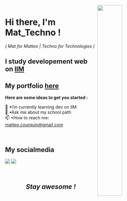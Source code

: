 <link rel="stylesheet" type="text/css" media="all" href="style.css" />

<img align="right" width="40%" src="https://www.frenchweb.fr/wp-content/uploads/2016/11/nicolas-hachet-2016.gif" data-canonical-src="https://media.giphy.com/media/cFdHXXm5GhJsc/giphy.gif?cid=ecf05e47yng7ezmnf7at7y8xwpcd3h8eo702fjopjc4tvkxt&amp;rid=giphy.gif&amp;ct=g" style="max-width: 100%;">

# **Hi there, I'm Mat_Techno !** 
*( Mat for Matteo | Techno for Technologies )*

## I study developement web on <a href="https://www.iim.fr/">IIM</a>
## My portfolio <a href="https://portfolio-matteo-courquin.vercel.app/">here</a>


**Here are some ideas to get you started :**

🌱 •I’m currently learning dev on IIM <br>
💬 •Ask me about my school path <br>
📫 •How to reach me: <a href="mailto:matteo.courquin@gmail.com">matteo.courquin@gmail.com</a> <br>

&nbsp;&nbsp;

## My socialmedia

<!-- <a href="#"><img src="https://img.shields.io/badge/Matteo Courquin-e1306c?style=for-the-badge&logo=instagram&logoColor=white" /></a> -->
<a href="https://github.com/MatteoCourquin"><img src="https://img.shields.io/badge/GitHub-24292e?style=for-the-badge&logo=github&logoColor=white" /></a>
<a href="https://www.linkedin.com/in/matteo-courquin-6658b0207/"><img src="https://img.shields.io/badge/LinkedIn-00A2FF?style=for-the-badge&logo=linkedin&logoColor=white" /></a>

&nbsp;&nbsp;


<div align= "center"> 

## ***Stay awesome !***

</div>
